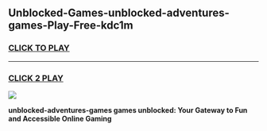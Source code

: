 
## Unblocked-Games-unblocked-adventures-games-Play-Free-kdc1m
<h3>
<a href="https://premium76.site?title=unblocked-adventures-games&ref=18A1">CLICK TO PLAY</a></h3>
<hr>

<h3>
<a href="https://premium76.site?title=unblocked-adventures-games&ref=18A1">CLICK 2 PLAY</a>
  
</h3>

<a href="https://premium76.site?title=unblocked-adventures-games&ref=18A1"><img src="https://clearcache.store/games.png"></a>


**unblocked-adventures-games games unblocked: Your Gateway to Fun and Accessible Online Gaming**
